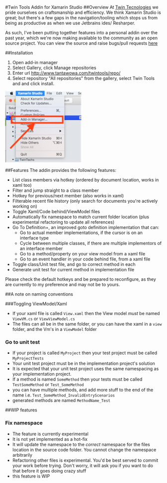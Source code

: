 #Twin Tools Addin for Xamarin Studio
##Overview
At [Twin Tecnologies](https://www.twintechs.com/) we pride ourselves on craftsmanship and efficiency. We think Xamarin Studio is great; but there's a few gaps in the navigation/tooling which stops us from being as productive as when we use Jetbrains ides/ Resharper.

As such, I've been putting together features into a personal addin over the past year, which we're now making available to the community as an open source project. You can view the source and raise bugs/pull requests [here](https://github.com/georgejecook/EditorComfortAddin)

##Installation

  1. Open add-in manager
  2. Select Gallery, click Manage repositories
  3. Enter url http://www.tantawowa.com/twintools/repo/
  4. Select repository "All repositories" from the gallery, select Twin Tools and and click install.
  
  ![image](img/installInstruction.gif)

##Features
The addin provides the following features:

  * List class members via hotkey (ordered by document location, works in xaml too)
  * Filter and jump straight to a class member
  * Hotkey for previous/next member (also works in xaml)
  * Filterable recent file history (only search for documents you're actively working on)
  * Toggle Xaml/Code behind/ViewModel files
  * Automatically fix namespace to match current folder location (plus experimental refactoring to update all references)
  * Go To Definition+, an improved goto definition implementation that can:
    * Go to actual member implementations, if the cursor is on an interface type
    * Cycle between multiple classes, if there are multiple implementors of an interface member
    * Go to a method/property on your view model from a xaml file
    * Go to an event handler in your code behind file, from a xaml file
  * Toggle class/Unit test file, and go to correct method in each
  * Generate unit test for current method in implementation file
  
Please check the default hotkeys and be prepared to reconfigure, as they are currently to my preference and may not be to yours.

##A note on naming conventions

###Toggling ViewModel/Xaml

  * If your xaml file is called `View.xaml` then the View model _must_ be named `ViewVM.cs` or `ViewViewModel.cs`
  * The files can all be in the same folder, or you can have the xaml in a `view` folder, and the Vm's in a `ViewModel` folder
  
### Go to unit test

  * If your project is called `MyProject` then your test project must be called `MyProjectTests`
  * Your unit test project must be in the implementation project's solution
  * It is expected that your unit test project uses the same namespacing as your implementation project.
  * If a method is named `SomeMethod` then your tests must be called `TestSomeMethod` or `Test_SomeMethod`
  * you can have multiple methods, and add more stuff to the end of the name i.e. `Test_SomeMethod_InvalidEntryScenarios`
  * generated methods are named `MethodName_Test`
  
##WIP features
### Fix namespace
  * The feature is currently experimental
  * It is not yet implemented as a hot-fix
  * It will update the namespace to the _correct_ namespace for the files location in the source code folder. You cannot change the namespace arbitrarily
  * Refactoring other files is experimental. You'd be best served to commit your work before trying. Don't worry, it will ask you if you want to do that before it goes doing crazy stuff
  * this feature is WIP
